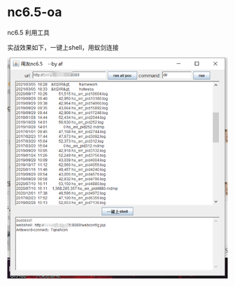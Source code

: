 # nc6.5-oa
nc6.5 利用工具

实战效果如下，一键上shell，用蚁剑连接
</br>

![Image text](https://raw.githubusercontent.com/AuFeng111/nc6.5-oa/main/%E7%94%A8%E5%8F%8Boa2.png)
